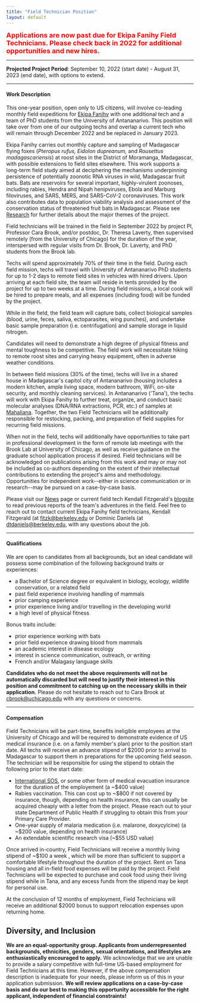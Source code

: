 ```yaml
---
title: "Field Technician Position"
layout: default
---
```


<font size="4">

<p1 style="color:Red;font-weight: bold">Applications are now past due for Ekipa Fanihy Field Technicians. Please check back in 2022 for additional opportunities and new hires. </p1>
</font>

---

**Projected Project Period**: September 10, 2022 (start date) - August 31, 2023 (end date), with options to extend. 

---

#### **Work Description**

This one-year position, open only to US citizens, will involve co-leading monthly field expeditions for [Ekipa Fanihy](team.html) with one additional tech and a team of PhD students from the University of Antananarivo. This position will take over from one of our outgoing techs and overlap a current tech who will remain through December 2022 and be replaced in January 2023. 

Ekipa Fanihy carries out monthly capture and sampling of Madagascar flying foxes (*Pteropus rufus,* *Eidolon dupreanum,* and *Rousettus madagascariensis*) at roost sites in the District of Moramanga, Madagascar, with possible extensions to field sites elsewhere. This work supports a long-term field study aimed at deciphering the mechanisms underpinning persistence of potentially zoonotic RNA viruses in wild, Madagascar fruit bats. Bats are reservoirs for several important, highly-virulent zoonoses, including rabies, Hendra and Nipah henipviruses, Ebola and Marburg filoviruses, and SARS, MERS, and SARS-CoV-2 coronaviruses. This work also contributes data to population viability analysis and assessment of the conservation status of threatened fruit bats in Madagascar. Please see [Research](/research_interests) for further details about the major themes of the project.

Field technicians will be trained in the field in September 2022 by project PI, Professor Cara Brook, and/or postdoc, Dr. Theresa Laverty, then supervised remotely (from the University of Chicago) for the duration of the year, interspersed with regular visits from Dr. Brook, Dr. Laverty, and PhD students from the Brook lab.

Techs will spend approximately 70% of their time in the field. During each field mission, techs will travel with University of Antananarivo PhD students for up to 1-2 days to remote field sites in vehicles with hired drivers. Upon arriving at each field site, the team will reside in tents provided by the project for up to two weeks at a time. During field missions, a local cook will be hired to prepare meals, and all expenses (including food) will be funded by the project.

While in the field, the field team will capture bats, collect biological samples (blood, urine, feces, saliva, ectoparasites, wing punches), and undertake basic sample preparation (i.e. centrifugation) and sample storage in liquid nitrogen. 

Candidates will need to demonstrate a high degree of physical fitness and mental toughness to be competitive. The field work will necessitate hiking to remote roost sites and carrying heavy equipment, often in adverse weather conditions. 

In between field missions (30% of the time), techs will live in a shared house in Madagascar's capitol city of Antananarivo (housing includes a modern kitchen, ample living space, modern bathroom, WiFi, on-site security, and monthly cleaning services). In Antananarivo ('Tana'), the techs will work with Ekipa Fanihy to further treat, organize, and conduct basic molecular analyses (DNA/RNA extractions, PCR, etc.) of samples at  [Mahaliana](https://www.mahaliana.org/). Together, the two Field Technicians will be additionally responsible for restocking, packing, and preparation of field supplies for recurring field missions. 

When not in the field, techs will additionally have opportunities to take part in professional development in the form of remote lab meetings with the Brook Lab at University of Chicago, as well as receive guidance on the graduate school application process if desired. Field technicians will be acknowledged on publications arising from this work and may or may not be included as co-authors depending on the extent of their intellectual contributions to extending the project's aims and methodology. Opportunities for independent work--either in science communication or in research--may be pursued on a case-by-case basis. 

Please visit our [News](/news) page or current field tech Kendall Fitzgerald's [blogsite](https://fitzgeraldmadagascar.wordpress.com/) to read previous reports of the team's adventures in the field. Feel free to reach out to contact current Ekipa Fanihy field technicians, Kendall Fitzgerald (at [fitzk@berkeley.edu](fitzk@berkeley.edu) or Dominic Daniels (at [dtdaniels@berkeley.edu](dtdaniels@berkeley.edu), with any questions about the job. 

---

#### **Qualifications**

We are open to candidates from all backgrounds, but an ideal candidate will possess some combination of the following background traits or experiences:

* a Bachelor of Science degree or equivalent in biology, ecology, wildlife conservation, or a related field
* past field experience involving handling of mammals
* prior camping experience
* prior experience living and/or travelling in the developing world
* a high level of physical fitness

Bonus traits include:

* prior experience working with bats
* prior field experience drawing blood from mammals
* an academic interest in disease ecology
* interest in science communication, outreach, or writing
* French and/or Malagasy language skills

**Candidates who do not meet the above requirements will not be automatically discarded but will need to justify their interest in this position and commitment to catching up on the necessary skills in their application.** Please do not hesitate to reach out to Cara Brook at [cbrook@uchicago.edu](cbrook@uchicago.edu) with any questions or concerns.

---

#### **Compensation**

Field Technicians will be part-time, benefits ineligible employees at the University of Chicago and will be required to demonstrate evidence of US medical insurance (i.e. on a family member's plan) prior to the position start date. All techs will receive an advance stipend of $2000 prior to arrival to Madagascar to support them in preparations for the upcoming field season. The technician will be responsible for using the stipend to obtain the following prior to the start date:

- [International SOS](https://www.internationalsos.com/), or some other form of medical evacuation insurance for the duration of the employement (a ~$400 value)
- Rabies vaccination. This can cost up to ~$800 if not covered by insurance, though, depending on health insurance, this can usually be acquired cheaply with a letter from the project. Please reach out to your state Department of Public Health if struggling to obtain this from your Primary Care Provider.
- One-year supply of malaria medication (i.e. malarone, doxycylcine) (a ~$200 value, depending on health insurance)
- An extendable scientific research visa (~$55 USD value)

Once arrived in-country, Field Technicians will receive a monthly living stipend of ~$100 a week , which will be more than sufficient to support a comfortable lifestyle throughout the duration of the project. Rent on Tana housing and all in-field food expenses will be paid by the project. Field Technicians will be expected to purchase and cook food using their living stipend while in Tana, and any excess funds from the stipend may be kept for personal use. 

At the conclusion of 12 months of employment, Field Technicians will receive an additional $2000 bonus to support relocation expenses upon returning home.


## **Diversity, and Inclusion**

**We are an equal-opportunity group. Applicants from underrepresented backgrounds, ethnicities, genders, sexual orientations, and lifestyles are enthusiastically encouraged to apply.** We acknowledge that we are unable to provide a salary competitive with full-time US-based employment for Field Technicians at this time. However, if the above compensation description is inadequate for your needs, please inform us of this in your application submission. **We will review applications on a case-by-case basis and do our best to making this opportunity accessible for the right applicant, independent of financial constraints!**
